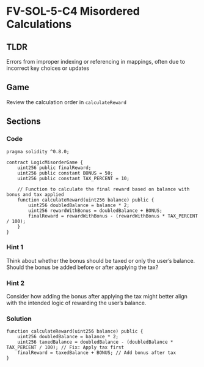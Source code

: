 # FV-SOL-5-C4 Misordered Calculations

## TLDR

Errors from improper indexing or referencing in mappings, often due to incorrect key choices or updates

## Game

Review the calculation order in `calculateReward`

## Sections
### Code
```solidity
pragma solidity ^0.8.0;

contract LogicMisorderGame {
    uint256 public finalReward;
    uint256 public constant BONUS = 50;
    uint256 public constant TAX_PERCENT = 10;

    // Function to calculate the final reward based on balance with bonus and tax applied
    function calculateReward(uint256 balance) public {
        uint256 doubledBalance = balance * 2;
        uint256 rewardWithBonus = doubledBalance + BONUS;
        finalReward = rewardWithBonus - (rewardWithBonus * TAX_PERCENT / 100);
    }
}
```


### Hint 1
Think about whether the bonus should be taxed or only the user’s balance. Should the bonus be added before or after applying the tax?


### Hint 2
Consider how adding the bonus after applying the tax might better align with the intended logic of rewarding the user’s balance.


### Solution
```solidity
function calculateReward(uint256 balance) public {
    uint256 doubledBalance = balance * 2;
    uint256 taxedBalance = doubledBalance - (doubledBalance * TAX_PERCENT / 100); // Fix: Apply tax first
    finalReward = taxedBalance + BONUS; // Add bonus after tax
}
```



